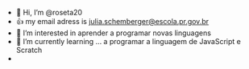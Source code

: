 - 👋 Hi, I’m @roseta20
- :+1: my email adress is julia.schemberger@escola.pr.gov.br
- 👀 I’m interested in aprender a programar novas linguagens 
- 🌱 I’m currently learning ... a programar a linguagem de JavaScript e Scratch
-

<!---
roseta20/roseta20 is a ✨ special ✨ repository because its `README.md` (this file) appears on your GitHub profile.
You can click the Preview link to take a look at your changes.
--->
